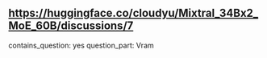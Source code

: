 ## https://huggingface.co/cloudyu/Mixtral_34Bx2_MoE_60B/discussions/7

contains_question: yes
question_part: Vram